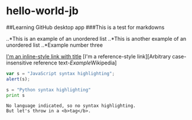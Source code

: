 # hello-world-jb
##Learning GitHub desktop app
###This is a test for markdowns

..*This is an example of an unordered list
..*This is another example of an unordered list
..*Example number three

[I'm an inline-style link with title](https://www.google.com "Google's Homepage")
[I'm a reference-style link][Arbitrary case-insensitive reference text-*Example*Wikipedia]


```javascript
var s = "JavaScript syntax highlighting";
alert(s);
```
 
```python
s = "Python syntax highlighting"
print s
```
 
```
No language indicated, so no syntax highlighting. 
But let's throw in a <b>tag</b>.
```


